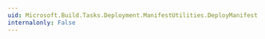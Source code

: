 ```yaml
---
uid: Microsoft.Build.Tasks.Deployment.ManifestUtilities.DeployManifest.XmlDisallowUrlActivation
internalonly: False
---
```


